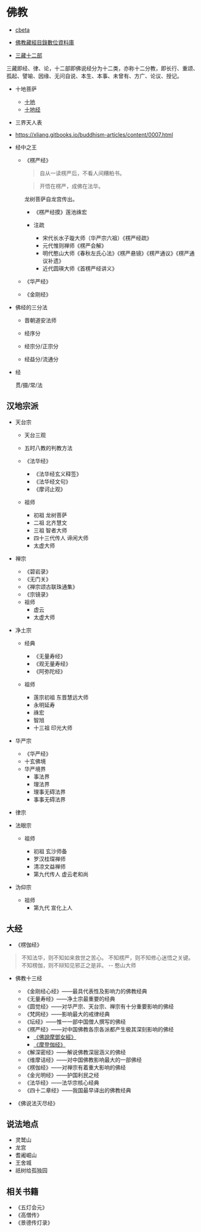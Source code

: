 # 佛教

- [cbeta](https://cbeta.org/)
- [佛教藏經目錄數位資料庫](http://jinglu.cbeta.org)

- [三藏十二部](https://baike.baidu.com/item/三藏十二部/282335)

三藏即经、律、论，十二部即佛说经分为十二类，亦称十二分教，即长行、重颂、孤起、譬喻、因缘、无问自说、本生、本事、未曾有、方广、论议、授记。

- 十地菩萨

  - [十地](https://zh.wikipedia.org/zh-hans/十地)
  - [十地经](https://zh.wikipedia.org/zh-hans/十地經)

- 三界天人表

- <https://xliang.gitbooks.io/buddhism-articles/content/0007.html>

- 经中之王

  - 《楞严经》

    > 自从一读楞严后，不看人间糟粕书。

    > 开悟在楞严，成佛在法华。

    龙树菩萨自龙宫传出。

    - 《楞严经摸》莲池祩宏

    - 注疏

      - 宋代长水子璇大师（华严宗六祖）《楞严经疏》
      - 元代惟则禅师《楞严会解》
      - 明代憨山大师《春秋左氏心法》《楞严悬镜》《楞严通议》《楞严通议补遗》
      - 近代圆瑛大师《首楞严经讲义》

  - 《华严经》
  - 《金刚经》

- 佛经的三分法

  - 晋朝道安法师

  - 经序分
  - 经宗分/正宗分
  - 经益分/流通分

- 经

  贯/摄/常/法

## 汉地宗派

- 天台宗

  - 天台三观
  - 五时八教的判教方法
  - 《法华经》

    - 《法华经玄义释签》
    - 《法华经文句》
    - 《摩诃止观》

  - 祖师

    - 初祖 龙树菩萨
    - 二祖 北齐慧文
    - 三祖 智者大师
    - 四十三代传人 谛闲大师
    - 太虚大师

- 禅宗

  - 《碧岩录》
  - 《无门关》
  - 《禅宗颂古联珠通集》
  - 《宗镜录》
  - 祖师
    - 虚云
    - 太虚大师

- 净土宗

  - 经典

    - 《无量寿经》
    - 《观无量寿经》
    - 《阿弥陀经》

  - 祖师

    - 莲宗初祖 东晋慧远大师
    - 永明延寿
    - 祩宏
    - 智旭
    - 十三祖 印光大师

- 华严宗

  - 《华严经》
  - 十玄佛境
  - 华严境界
    - 事法界
    - 理法界
    - 理事无碍法界
    - 事事无碍法界

- 律宗

- 法眼宗

  - 祖师

    - 初祖 玄沙师备
    - 罗汉桂琛禅师
    - 清凉文益禅师
    - 第九代传人 虚云老和尚

- 沩仰宗

  - 祖师
    - 第九代 宣化上人

## 大经

- 《楞伽经》

> 不知法华，则不知如来救世之苦心。
> 不知楞严，则不知修心迷悟之关键。
> 不知楞伽，则不辩知见邪正之是非。
> -- 憨山大师

- 佛教十三经

  - 《金刚经心经》——最具代表性及影响力的佛教经典
  - 《无量寿经》——净土宗最重要的经典
  - 《圆觉经》——对华严宗、天台宗、禅宗有十分重要影响的佛经
  - 《梵网经》——影响最大的戒律经典
  - 《坛经》——惟一一部中国僧人撰写的佛经
  - 《楞严经》——对中国佛教各宗各派都产生极其深刻影响的佛经
    - [《佛說摩鄧女經》](https://cbetaonline.cn/zh/T0551)
    - [《摩登伽经》](https://cbetaonline.dila.edu.tw/zh/T1300)
  - 《解深密经》——解说佛教深层涵义的佛经
  - 《维摩诘经》——对中国佛教影响最大的一部佛经
  - 《楞伽经》——对禅宗有着重大影响的佛经
  - 《金光明经》——护国利民之经
  - 《法华经》——法华宗核心经典
  - 《四十二章经》——我国最早译出的佛教经典

- 《佛说法灭尽经》

## 说法地点

- 灵鹫山
- 龙宫
- 耆阇崛山
- 王舍城
- 祇树给孤独园

## 相关书籍

- 《五灯会元》
- 《高僧传》
- 《景德传灯录》
